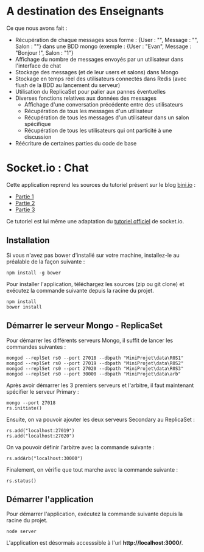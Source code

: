 # A destination des Enseignants

Ce que nous avons fait :
  - Récupération de chaque messages sous forme : {User : "", Message : "", Salon : ""} dans une BDD mongo
    (exemple : {User : "Evan", Message : "Bonjour !", Salon : "1"}
  - Affichage du nombre de messages envoyés par un utilisateur dans l'interface de chat
  - Stockage des messages (et de leur users et salons) dans Mongo
  - Stockage en temps réel des utilisateurs connectés dans Redis (avec flush de la BDD au lancement du serveur)
  - Utilisation du ReplicaSet pour palier aux pannes éventuelles
  - Diverses fonctions relatives aux données des messages
    - Affichage d'une conversation précédente entre des utilisateurs
    - Récupération de tous les messages d'un utilisateur
    - Récupération de tous les messages d'un utilisateur dans un salon spécifique
    - Récupération de tous les utilisateurs qui ont particité à une discussion
  - Réécriture de certaines parties du code de base
  

# Socket.io : Chat

Cette application reprend les sources du tutoriel présent sur le blog [bini.io](http://blog.bini.io) :

* [Partie 1](http://blog.bini.io/developper-une-application-avec-socket-io/)
* [Partie 2](http://blog.bini.io/developper-un-chat-avec-socket-io-partie-2/)
* [Partie 3](http://blog.bini.io/developper-un-chat-avec-socket-io-partie-3/)

Ce tutoriel est lui même une adaptation du [tutoriel officiel](http://socket.io/get-started/chat/) de socket.io.

## Installation

Si vous n'avez pas bower d'installé sur votre machine, installez-le au préalable de la façon suivante :
```
npm install -g bower
```

Pour installer l'application, téléchargez les sources (zip ou git clone) et exécutez la commande suivante depuis la racine du projet.
```
npm install
bower install
```

## Démarrer le serveur Mongo - ReplicaSet

Pour démarrer les différents serveurs Mongo, il suffit de lancer les commandes suivantes :
```
mongod --replSet rs0 --port 27018 --dbpath "MiniProjet\data\R0S1"
mongod --replSet rs0 --port 27019 --dbpath "MiniProjet\data\R0S2"
mongod --replSet rs0 --port 27020 --dbpath "MiniProjet\data\R0S3"
mongod --replSet rs0 --port 30000 --dbpath "MiniProjet\data\arb"
```

Après avoir démarrer les 3 premiers serveurs et l'arbitre, il faut maintenant spécifier le serveur Primary :
```
mongo --port 27018
rs.initiate()
```

Ensuite, on va pouvoir ajouter les deux serveurs Secondary au ReplicaSet :
```
rs.add("localhost:27019")
rs.add("localhost:27020")
```

On va pouvoir définir l'arbitre avec la commande suivante :
```
rs.addArb("localhost:30000")
```

Finalement, on vérifie que tout marche avec la commande suivante :
```
rs.status()
```


## Démarrer l'application

Pour démarrer l'application, exécutez la commande suivante depuis la racine du projet.
```
node server
```

L'application est désormais accesssible à l'url **http://localhost:3000/**.
